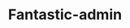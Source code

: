 ---
layout: home

title: Fantastic-admin
titleTemplate: 一款 Vue 中后台管理系统框架

hero:
  name: Fantastic-admin
  text: 杰出的管理系统框架
  tagline: 开箱即用，为开发提供舒适体验
  image:
    src: /logo.png
    alt: Vite
  actions:
    - theme: brand
      text: 开始
      link: /guide/intro
    - theme: alt
      text: 为什么选我们 ?
      link: /guide/why
    - theme: alt
      text: 演示地址：基础版
      link: https://hooray.gitee.io/fantastic-admin-example/
    - theme: alt
      text: 演示地址：专业版
      link: https://hooray.gitee.io/fantastic-admin-pro-example/

features:
- icon: 💪
  title: 先进的技术栈
  details: Vite + Vue3 + Vue-router + Pinia + TypeScript ，采用业内先进的技术栈，使框架始终保持新鲜
- icon: 🎨
  title: 风格百变
  details: 通过布局与主题组合搭配，可实现数百种不同风格的界面
- icon: 🗺️
  title: 多功能导航栏
  details: 配置路由即可自动生成导航栏，轻松实现导航嵌套、图标、外链、徽章、权限等功能
- icon: 🔑
  title: 全场景权限验证
  details: 内置鉴权组件、鉴权指令和鉴权函数，真正实现各种场景下的权限验证
- icon: 🧊
  title: 页面缓存
  details: 支持无限层级的页面缓存，应对各种需求场景，并提供简单易懂的 API 方便开发者快速集成
- icon: 🌐
  title: 面向国际
  details: 内置业内通用国际化解决方案，通过简单配置实现多国语言切换
- icon: 📦
  title: 丰富的组件
  details: 内置常用组件，提高开发效率；同时提供组件快速生成工具
- icon: 📃
  title: 丰富的业务页面
  details: 通过真实场景及真实需求，沉淀出数十个业务应用的静态页面，方便开发人员直接使用
---